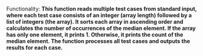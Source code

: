 Functionality: **This function reads multiple test cases from standard input, where each test case consists of an integer (array length) followed by a list of integers (the array). It sorts each array in ascending order and calculates the number of occurrences of the median element. If the array has only one element, it prints 1. Otherwise, it prints the count of the median element. The function processes all test cases and outputs the results for each case.**